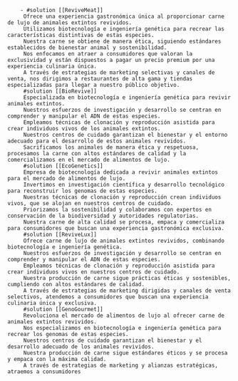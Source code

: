		- #solution [[ReviveMeat]]
		 Ofrece una experiencia gastronómica única al proporcionar carne de lujo de animales extintos revividos.
		 Utilizamos biotecnología e ingeniería genética para recrear las características distintivas de estas especies.
		 Nuestra carne se obtiene de manera ética, siguiendo estándares establecidos de bienestar animal y sostenibilidad.
		 Nos enfocamos en atraer a consumidores que valoran la exclusividad y están dispuestos a pagar un precio premium por una experiencia culinaria única.
		 A través de estrategias de marketing selectivas y canales de venta, nos dirigimos a restaurantes de alta gama y tiendas especializadas para llegar a nuestro público objetivo.
		 #solution [[BioRevive]]
		 Especializada en biotecnología e ingeniería genética para revivir animales extintos.
		 Nuestros esfuerzos de investigación y desarrollo se centran en comprender y manipular el ADN de estas especies.
		 Empleamos técnicas de clonación y reproducción asistida para crear individuos vivos de los animales extintos.
		 Nuestros centros de cuidado garantizan el bienestar y el entorno adecuado para el desarrollo de estos animales revividos.
		 Sacrificamos los animales de manera ética y respetuosa, procesamos la carne con altos estándares de calidad y la comercializamos en el mercado de alimentos de lujo.
		 #solution [[EcoGenetics]]
		 Empresa de biotecnología dedicada a revivir animales extintos para el mercado de alimentos de lujo.
		 Invertimos en investigación científica y desarrollo tecnológico para reconstruir los genomas de estas especies.
		 Nuestras técnicas de clonación y reproducción crean individuos vivos, que se alojan en nuestros centros de cuidado.
		 Priorizamos la sostenibilidad y colaboramos con expertos en conservación de la biodiversidad y autoridades regulatorias.
		 Nuestra carne de alta calidad se procesa, empaca y comercializa para consumidores que buscan una experiencia gastronómica exclusiva.
		 #solution [[ReviveLux]]
		 Ofrece carne de lujo de animales extintos revividos, combinando biotecnología e ingeniería genética.
		 Nuestros esfuerzos de investigación y desarrollo se centran en comprender y manipular el ADN de estas especies.
		 Empleamos técnicas de clonación y reproducción asistida para crear individuos vivos en nuestros centros de cuidado.
		 Nuestra producción de carne sigue prácticas éticas y sostenibles, cumpliendo con altos estándares de calidad.
		 A través de estrategias de marketing dirigidas y canales de venta selectivos, atendemos a consumidores que buscan una experiencia culinaria única y exclusiva.
		 #solution [[GenoGourmet]]
		 Revoluciona el mercado de alimentos de lujo al ofrecer carne de animales extintos revividos.
		 Nos especializamos en biotecnología e ingeniería genética para recrear los genomas de estas especies.
		 Nuestros centros de cuidado garantizan el bienestar y el desarrollo adecuado de los animales revividos.
		 Nuestra producción de carne sigue estándares éticos y se procesa y empaca con la máxima calidad.
		 A través de estrategias de marketing y alianzas estratégicas, atraemos a consumidores












